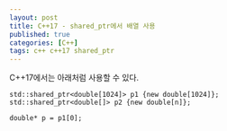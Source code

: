 ```yaml
---
layout: post
title: C++17 - shared_ptr에서 배열 사용
published: true
categories: [C++]
tags: c++ c++17 shared_ptr
---
```

C++17에서는 아래처럼 사용할 수 있다.  
  
```
std::shared_ptr<double[1024]> p1 {new double[1024]};
std::shared_ptr<double[]> p2 {new double[n]};

double* p = p1[0];
```
  
  